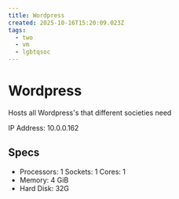 ```yaml
---
title: Wordpress
created: 2025-10-16T15:20:09.023Z
tags:
  - two
  - vm
  - lgbtqsoc
---
```

# **Wordpress**

Hosts all Wordpress's that different societies need 

IP Address: 10.0.0.162

## Specs
- Processors: 1
	Sockets: 1
	Cores: 1
- Memory: 4 GiB
- Hard Disk: 32G